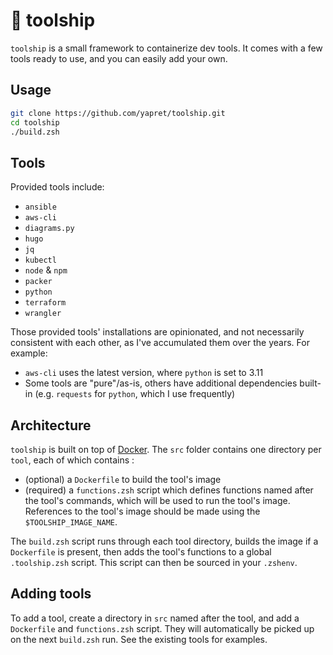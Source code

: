 # 🚢 toolship
`toolship` is a small framework to containerize dev tools. It comes with a few tools ready to use, and you can easily add your own.

## Usage
```zsh
git clone https://github.com/yapret/toolship.git
cd toolship
./build.zsh
```

## Tools
Provided tools include:
- `ansible`
- `aws-cli`
- `diagrams.py`
- `hugo`
- `jq`
- `kubectl`
- `node` & `npm`
- `packer`
- `python`
- `terraform`
- `wrangler`

Those provided tools' installations are opinionated, and not necessarily consistent with each other, as I've accumulated them over the years. For example:
- `aws-cli` uses the latest version, where `python` is set to 3.11
- Some tools are "pure"/as-is, others have additional dependencies built-in (e.g. `requests` for `python`, which I use frequently)

## Architecture
`toolship` is built on top of [Docker](https://www.docker.com/). The `src` folder contains one directory per `tool`, each of which contains :
- (optional) a `Dockerfile` to build the tool's image
- (required) a `functions.zsh` script which defines functions named after the tool's commands, which will be used to run the tool's image. References to the tool's image should be made using the `$TOOLSHIP_IMAGE_NAME`.

The `build.zsh` script runs through each tool directory, builds the image if a `Dockerfile` is present, then adds the tool's functions to a global `.toolship.zsh` script. This script can then be sourced in your `.zshenv`.

## Adding tools
To add a tool, create a directory in `src` named after the tool, and add a `Dockerfile` and `functions.zsh` script. They will automatically be picked up on the next `build.zsh` run. See the existing tools for examples.